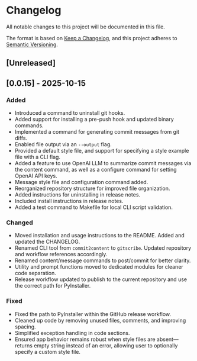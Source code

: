 # Changelog

All notable changes to this project will be documented in this file.

The format is based on [Keep a Changelog](https://keepachangelog.com/en/1.0.0/),
and this project adheres to [Semantic Versioning](https://semver.org/spec/v2.0.0.html).

## [Unreleased]

## [0.0.15] - 2025-10-15

### Added

- Introduced a command to uninstall git hooks.
- Added support for installing a pre-push hook and updated binary commands.
- Implemented a command for generating commit messages from git diffs.
- Enabled file output via an `--output` flag.
- Provided a default style file, and support for specifying a style example file with a CLI flag.
- Added a feature to use OpenAI LLM to summarize commit messages via the content command, as well as a configure command for setting OpenAI API keys.
- Message style file and configuration command added.
- Reorganized repository structure for improved file organization.
- Added instructions for uninstalling in release notes.
- Included install instructions in release notes.
- Added a test command to Makefile for local CLI script validation.

### Changed

- Moved installation and usage instructions to the README. Added and updated the CHANGELOG.
- Renamed CLI tool from `commit2content` to `gitscribe`. Updated repository and workflow references accordingly.
- Renamed content/message commands to post/commit for better clarity.
- Utility and prompt functions moved to dedicated modules for cleaner code separation.
- Release workflow updated to publish to the current repository and use the correct path for PyInstaller.

### Fixed

- Fixed the path to PyInstaller within the GitHub release workflow.
- Cleaned up code by removing unused files, comments, and improving spacing.
- Simplified exception handling in code sections.
- Ensured app behavior remains robust when style files are absent—returns empty string instead of an error, allowing user to optionally specify a custom style file.

